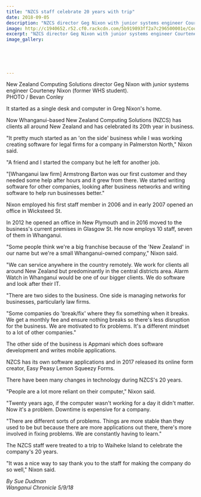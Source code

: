 ```yaml
---
title: "NZCS staff celebrate 20 years with trip"
date: 2018-09-05
description: "NZCS director Geg Nixon with junior systems engineer Courteney Nixon (former WHS student)..."
image: http://c1940652.r52.cf0.rackcdn.com/5b919893ff2a7c296500001e/Courteney-Nixon-280-ex-chron-5-sept-2018.gif
excerpt: "NZCS director Geg Nixon with junior systems engineer Courteney Nixon (former WHS student)."
image_gallery:
    
    
    
    
    
---
```


<p>New Zealand Computing Solutions director Geg Nixon with junior systems engineer Courteney Nixon (former WHS student).<br />PHOTO / Bevan Conley</p>
<p class="element element-paragraph">It started as a single desk and computer in Greg Nixon's home.</p>
<p class="element element-paragraph">Now Whanganui-based New Zealand Computing Solutions (NZCS) has clients all around New Zealand and has celebrated its 20th year in business.</p>
<p class="element element-paragraph">"It pretty much started as an 'on the side' business while I was working creating software for legal firms for a company in Palmerston North," Nixon said.</p>
<p class="element element-paragraph">"A friend and I started the company but he left for another job.</p>
<p class="element element-paragraph">"[Whanganui law firm] Armstrong Barton was our first customer and they needed some help after hours and it grew from there. We started writing software for other companies, looking after business networks and writing software to help run businesses better."</p>
<p class="element element-paragraph">Nixon employed his first staff member in 2006 and in early 2007 opened an office in Wicksteed St.</p>
<p class="element element-paragraph">In 2012 he opened an office in New Plymouth and in 2016 moved to the business's current premises in Glasgow St. He now employs 10 staff, seven of them in Whanganui.</p>
<p class="element element-paragraph">"Some people think we're a big franchise because of the 'New Zealand' in our name but we're a small Whanganui-owned company," Nixon said.</p>
<p class="element element-paragraph">"We can service anywhere in the country remotely. We work for clients all around New Zealand but predominantly in the central districts area. Alarm Watch in Whanganui would be one of our bigger clients. We do software and look after their IT.</p>
<p class="element element-paragraph">"There are two sides to the business. One side is managing networks for businesses, particularly law firms.</p>
<p class="element element-paragraph">"Some companies do 'break/fix' where they fix something when it breaks. We get a monthly fee and ensure nothing breaks so there's less disruption for the business. We are motivated to fix problems. It's a different mindset to a lot of other companies."</p>
<p class="element element-paragraph">The other side of the business is Appmani which does software development and writes mobile applications.</p>
<p class="element element-paragraph">NZCS has its own software applications and in 2017 released its online form creator, Easy Peasy Lemon Squeezy Forms.</p>
<p class="element element-paragraph">There have been many changes in technology during NZCS's 20 years.</p>
<p class="element element-paragraph">"People are a lot more reliant on their computer," Nixon said.</p>
<p class="element element-paragraph">"Twenty years ago, if the computer wasn't working for a day it didn't matter. Now it's a problem. Downtime is expensive for a company.</p>
<p class="element element-paragraph">"There are different sorts of problems. Things are more stable than they used to be but because there are more applications out there, there's more involved in fixing problems. We are constantly having to learn."</p>
<p class="element element-paragraph">The NZCS staff were treated to a trip to Waiheke Island to celebrate the company's 20 years.</p>
<p class="element element-paragraph">"It was a nice way to say thank you to the staff for making the company do so well," Nixon said.</p>
<p class="element element-paragraph"><em>By Sue Dudman</em><br /><em>Wanganui Chronicle 5/9/18</em></p>

